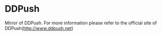 
DDPush
========
Mirror of DDPush. For more information please refer to the official site of DDPush(http://www.ddpush.net)